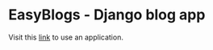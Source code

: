 # **EasyBlogs - Django blog app**

Visit this [link](https://blogsmadeeasy.herokuapp.com/) to use an application.
